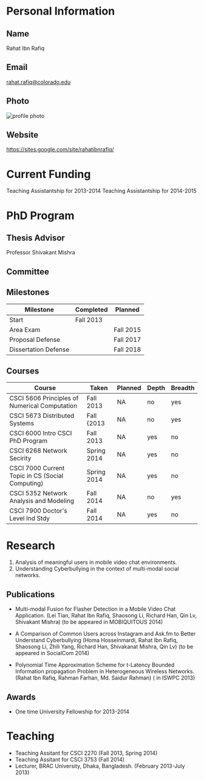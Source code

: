 

# Personal Information

## Name
Rahat Ibn Rafiq

## Email
rahat.rafiq@colorado.edu

## Photo
![profile photo](files/1E3R3Zg4DWDtF4Sl_8kyXZ7jD44yHQjtfEAX-COsXsBE-photo-0.png)

## Website
https://sites.google.com/site/rahatibnrafiq/

# Current Funding
Teaching Assistantship for 2013-2014
Teaching Assistantship for 2014-2015

# PhD Program

## Thesis Advisor
Professor Shivakant Mishra

## Committee


## Milestones

| Milestone            | Completed         | Planned           |         
| -------------------- | ----------------- | ----------------- |
| Start                | Fall 2013 |                   |
| Area Exam            |  | Fall 2015 |
| Proposal Defense     |  | Fall 2017 |
| Dissertation Defense |  | Fall 2018 |

## Courses

| Course           | Taken             | Planned            | Depth    | Breadth | 
| ---------------- | ----------------- | ------------------ | -------- | ------- |
| CSCI 5606 Principles of Numerical Computation | Fall 2013 | NA  | no | yes|
| CSCI 5673 Distributed Systems | Fall {2013 | NA  | no | yes|
| CSCI 6000 Intro CSCI PhD Program | Fall 2013 | NA  | yes | no|
| CSCI 6268 Network Secirity | Spring 2014 | NA  | yes | no|
| CSCI 7000 Current Topic in CS (Social Computing) | Spring 2014 | NA | yes | no|
| CSCI 5352 Network Analysis and Modeling | Fall 2014 | NA  | no | yes|
| CSCI 7900 Doctor's Level Ind Stdy | Fall 2014 | NA  | yes | no|


# Research

1. Analysis of meaningful users in mobile video chat environments.
2. Understanding Cyberbullying in the context of multi-modal social networks.

## Publications

* Multi-modal Fusion for Flasher Detection in a Mobile Video Chat Application. (Lei Tian, Rahat Ibn Rafiq, Shaosong Li, Richard Han, Qin Lv, Shivakant Mishra) (to be appeared in MOBIQUITOUS 2014)

* A Comparison of Common Users across Instagram and Ask.fm to Better Understand Cyberbullying (Homa Hosseinmardi,  Rahat Ibn Rafiq,  Shaosong Li,  Zhili Yang,  Richard Han,  Shivakanat Mishra,  Qin Lv) (to be appeared in SocialCom 2014)

* Polynomial Time Approximation Scheme for t-Latency Bounded Information propagation Problem in Heterogeneous Wireless Networks. (Rahat Ibn Rafiq, Rahman Farhan, Md. Saidur Rahman)  ( in ISWPC 2013)
  
## Awards


* One time University Fellowship for 2013-2014


# Teaching

* Teaching Assitant for CSCI 2270 (Fall 2013, Spring 2014)
* Teaching Assitant for CSCI 3753 (Fall 2014)
* Lecturer, BRAC University, Dhaka, Bangladesh. (February 2013-July 2013)


